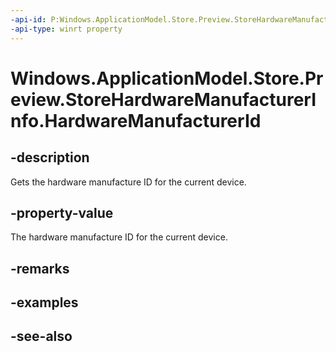 ----api-id: P:Windows.ApplicationModel.Store.Preview.StoreHardwareManufacturerInfo.HardwareManufacturerId
-api-type: winrt property
---<!-- Property syntaxpublic string HardwareManufacturerId { get; }--># Windows.ApplicationModel.Store.Preview.StoreHardwareManufacturerInfo.HardwareManufacturerId## -descriptionGets the hardware manufacture ID for the current device.## -property-valueThe hardware manufacture ID for the current device.## -remarks## -examples## -see-also